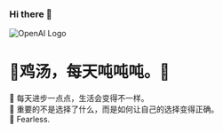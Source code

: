 ### Hi there 👋 

![OpenAI Logo](https://openai.com/favicon.ico "OpenAI Logo") <br>

<!--
**Eva-0901/Eva-0901** is a ✨ _special_ ✨ repository because its `README.md` (this file) appears on your GitHub profile.

Here are some ideas to get you started:

- 🔭 I’m currently working on ...
- 🌱 I’m currently learning ...
- 👯 I’m looking to collaborate on ...
- 🤔 I’m looking for help with ...
- 💬 Ask me about ...
- 📫 How to reach me: ...
- 😄 Pronouns: ...
- ⚡ Fun fact: ...
-->


# 🥣鸡汤，每天吨吨吨。🥄
🌱 每天进步一点点，生活会变得不一样。<br>
🤔 重要的不是选择了什么，而是如何让自己的选择变得正确。<br>
🌸 Fearless.<br>

